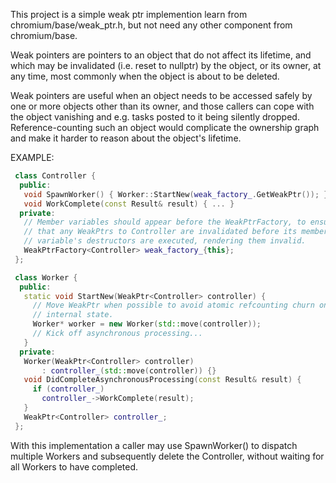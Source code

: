 This project is a simple weak ptr implemention learn from chromium/base/weak_ptr.h,
but not need any other component from chromium/base.

Weak pointers are pointers to an object that do not affect its lifetime,
and which may be invalidated (i.e. reset to nullptr) by the object, or its
owner, at any time, most commonly when the object is about to be deleted.

Weak pointers are useful when an object needs to be accessed safely by one
or more objects other than its owner, and those callers can cope with the
object vanishing and e.g. tasks posted to it being silently dropped.
Reference-counting such an object would complicate the ownership graph and
make it harder to reason about the object's lifetime.

EXAMPLE:
```C++
 class Controller {
  public:
   void SpawnWorker() { Worker::StartNew(weak_factory_.GetWeakPtr()); }
   void WorkComplete(const Result& result) { ... }
  private:
   // Member variables should appear before the WeakPtrFactory, to ensure
   // that any WeakPtrs to Controller are invalidated before its members
   // variable's destructors are executed, rendering them invalid.
   WeakPtrFactory<Controller> weak_factory_{this};
 };

 class Worker {
  public:
   static void StartNew(WeakPtr<Controller> controller) {
     // Move WeakPtr when possible to avoid atomic refcounting churn on its
     // internal state.
     Worker* worker = new Worker(std::move(controller));
     // Kick off asynchronous processing...
   }
  private:
   Worker(WeakPtr<Controller> controller)
       : controller_(std::move(controller)) {}
   void DidCompleteAsynchronousProcessing(const Result& result) {
     if (controller_)
       controller_->WorkComplete(result);
   }
   WeakPtr<Controller> controller_;
 };
```

With this implementation a caller may use SpawnWorker() to dispatch multiple
Workers and subsequently delete the Controller, without waiting for all
Workers to have completed.